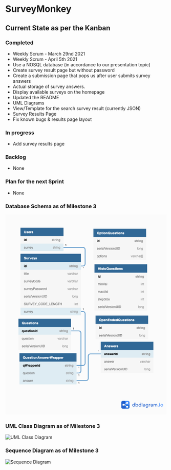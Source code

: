 # SurveyMonkey

## Current State as per the Kanban

### Completed
- Weekly Scrum - March 29nd 2021
- Weekly Scrum - April 5th 2021
- Use a NOSQL database (in accordance to our presentation topic)
- Create survey result page but without password
- Create a submission page that pops us after user submits survey answers
- Actual storage of survey answers.
- Display available surveys on the homepage
- Updated the README
- UML Diagrams
- View/Template for the search survey result (currently JSON)
- Survey Results Page
- Fix known bugs & results page layout



### In progress
- Add survey results page

### Backlog
- None

### Plan for the next Sprint
- None

### Database Schema as of Milestone 3

![Database Schema](src/main/resources/static/images/survey_monkey_er_diagram.png)

### UML Class Diagram as of Milestone 3

![UML Class Diagram](https://user-images.githubusercontent.com/44556924/114176727-8e888880-9909-11eb-84a3-95bd71f6a109.png)

### Sequence Diagram as of Milestone 3

![Sequence Diagram](https://user-images.githubusercontent.com/44556924/112642474-ba8c1000-8e19-11eb-995c-8c011cb1d741.png)


